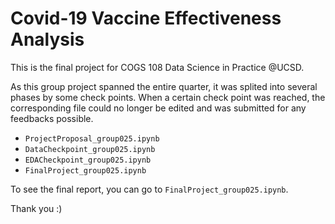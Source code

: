 # Covid-19 Vaccine Effectiveness Analysis

This is the final project for COGS 108 Data Science in Practice @UCSD.

As this group project spanned the entire quarter, it was splited into several phases by some check points. When a certain check point was reached, the corresponding file could no longer be edited and was submitted for any feedbacks possible.
- `ProjectProposal_group025.ipynb`
- `DataCheckpoint_group025.ipynb`
- `EDACheckpoint_group025.ipynb`
- `FinalProject_group025.ipynb`

To see the final report, you can go to `FinalProject_group025.ipynb`.

Thank you :)
